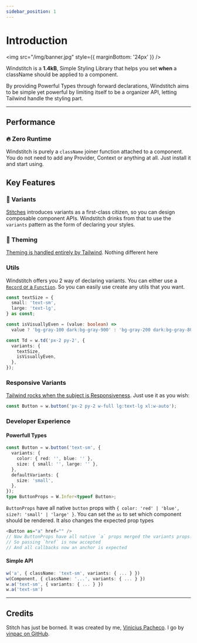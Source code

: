 ```yaml
---
sidebar_position: 1
---
```


# Introduction

<img src="/img/banner.jpg" style={{ marginBottom: '24px' }} />

Windstitch is a **1.4kB**, Simple Styling Library that helps you set **when** a className should be applied to a component.

By providing Powerful Types through forward declarations, Windstitch aims to be simple yet powerful by limiting itself to be a organizer API, letting Tailwind handle the styling part.

---

## Performance

### 🔥 Zero Runtime

Windstitch is purely a `className` joiner function attached to a component. You do not need to add any Provider, Context or anything at all. Just install it and start using.

## Key Features

### 💫 Variants

[Stitches](https://stitches.dev/docs/introduction#variants) introduces variants as a first-class citizen, so you can design composable component APIs. Windstitch drinks from that to use the `variants` pattern as the form of declaring your styles.

### 🎨 Theming

[Theming is handled entirely by Tailwind](https://tailwindcss.com/docs/theme). Nothing different here

### Utils

Windstitch offers you 2 way of declaring variants. You can either use a [`Record` or a `Function`](/docs/variants). So you can easily use create any utils that you want.

```typescript
const textSize = {
  small: 'text-sm',
  large: 'text-lg',
} as const;

const isVisuallyEven = (value: boolean) =>
  value ? 'bg-gray-100 dark:bg-gray-900' : 'bg-gray-200 dark:bg-gray-800';

const Td = w.td('px-2 py-2', {
  variants: {
    textSize,
    isVisuallyEven,
  },
});
```

### Responsive Variants

[Tailwind rocks when the subject is Responsiveness](https://tailwindcss.com/docs/responsive-design). Just use it as you wish:

```jsx
const Button = w.button('px-2 py-2 w-full lg:text-lg xl:w-auto');
```

### Developer Experience

#### Powerfull Types

```typescript
const Button = w.button('text-sm', {
  variants: {
    color: { red: '', blue: '' },
    size: { small: '', large: '' },
  },
  defaultVariants: {
    size: 'small',
  },
});
type ButtonProps = W.Infer<typeof Button>;
```

`ButtonProps` have all native `button` props with `{ color: 'red' | 'blue', size?: 'small' | 'large' }`. You can set the `as` to set which component should be rendered. It also changes the expected prop types

```typescript
<Button as="a" href="" />
// Now ButtonProps have all native `a` props merged the variants props.
// So passing `href` is now accepted
// And all callbacks now an anchor is expected
```

#### Simple API

```typescript
w('a', { className: 'text-sm', variants: { ... } })
w(Component, { className: '...', variants: { ... } })
w.a('text-sm', { variants: { ... } })
w.a('text-sm')
```

---

## Credits

Stitch has just be borned. It was created by me, [Vinicius Pacheco](https://vinpac.io/). I go by [vinpac on GitHub](https://github.com/vinpac).

